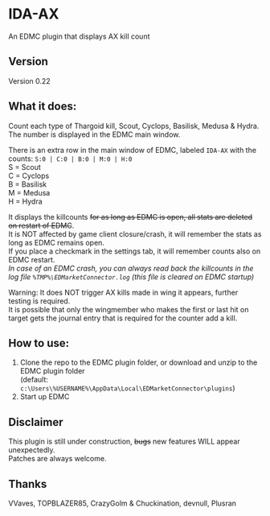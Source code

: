 # IDA-AX
An EDMC plugin that displays AX kill count

## Version  
Version 0.22  

## What it does:  
Count each type of Thargoid kill, Scout, Cyclops, Basilisk, Medusa & Hydra.  
The number is displayed in the EDMC main window.  

There is an extra row in the main window of EDMC, labeled `IDA-AX` with the counts: `S:0 | C:0 | B:0 | M:0 | H:0`  
  S = Scout  
  C = Cyclops  
  B = Basilisk  
  M = Medusa  
  H = Hydra  

It displays the killcounts ~~for as long as EDMC is open, all stats are deleted on restart of EDMC~~.  
It is NOT affected by game client closure/crash, it will remember the stats as long as EDMC remains open.  
If you place a checkmark in the settings tab, it will remember counts also on EDMC restart.  
*In case of an EDMC crash, you can always read back the killcounts in the log file `%TMP%\EDMarketConnector.log` (this file is cleared on EDMC startup)*  

Warning: It does NOT trigger AX kills made in wing it appears, further testing is required.  
It is possible that only the wingmember who makes the first or last hit on target gets the journal entry that is required for the counter add a kill.  

## How to use:  
1. Clone the repo to the EDMC plugin folder, or download and unzip to the EDMC plugin folder  
   (default: `c:\Users\%USERNAME%\AppData\Local\EDMarketConnector\plugins`)  
2. Start up EDMC  

## Disclaimer
This plugin is still under construction, ~~bugs~~ new features WILL appear unexpectedly.  
Patches are always welcome.  

## Thanks
VVaves, TOPBLAZER85, CrazyGolm & Chuckination, devnull, Plusran  